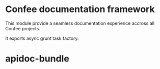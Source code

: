 # Confee documentation framework

This module provide a seamless documentation experience accross all Confee projects.

It exports async grunt task factory.
# apidoc-bundle

